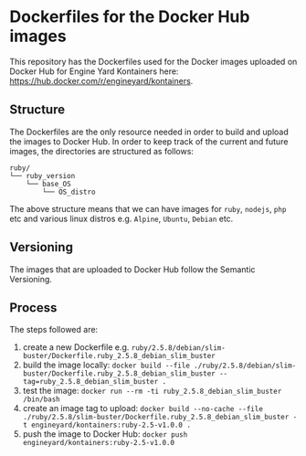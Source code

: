 # Dockerfiles for the Docker Hub images
This repository has the Dockerfiles used for the Docker images uploaded on Docker Hub for Engine Yard Kontainers here: https://hub.docker.com/r/engineyard/kontainers.

## Structure
The Dockerfiles are the only resource needed in order to build and upload the images to Docker Hub. In order to keep track of the current and future images, the directories are structured as follows:

```
ruby/
└── ruby_version
    └── base_OS
        └── OS_distro
```

The above structure means that we can have images for `ruby`, `nodejs`, `php` etc and various linux distros e.g. `Alpine`, `Ubuntu`, `Debian` etc.

## Versioning 
The images that are uploaded to Docker Hub follow the Semantic Versioning.

## Process
The steps followed are:

1. create a new Dockerfile e.g. `ruby/2.5.8/debian/slim-buster/Dockerfile.ruby_2.5.8_debian_slim_buster`
2. build the image locally: `docker build --file ./ruby/2.5.8/debian/slim-buster/Dockerfile.ruby_2.5.8_debian_slim_buster --tag=ruby_2.5.8_debian_slim_buster .`
3. test the image: `docker run --rm -ti ruby_2.5.8_debian_slim_buster /bin/bash`
4. create an image tag to upload: `docker build --no-cache --file ./ruby/2.5.8/slim-buster/Dockerfile.ruby_2.5.8_debian_slim_buster -t engineyard/kontainers:ruby-2.5-v1.0.0 .`
5. push the image to Docker Hub: `docker push engineyard/kontainers:ruby-2.5-v1.0.0`